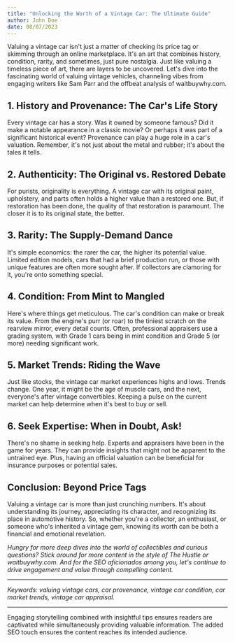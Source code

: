 ```yaml
---
title: "Unlocking the Worth of a Vintage Car: The Ultimate Guide"
author: John Doe
date: 08/07/2023
---
```


Valuing a vintage car isn't just a matter of checking its price tag or skimming through an online marketplace. It's an art that combines history, condition, rarity, and sometimes, just pure nostalgia. Just like valuing a timeless piece of art, there are layers to be uncovered. Let's dive into the fascinating world of valuing vintage vehicles, channeling vibes from engaging writers like Sam Parr and the offbeat analysis of waitbuywhy.com.

## **1. History and Provenance: The Car's Life Story**

Every vintage car has a story. Was it owned by someone famous? Did it make a notable appearance in a classic movie? Or perhaps it was part of a significant historical event? Provenance can play a huge role in a car's valuation. Remember, it's not just about the metal and rubber; it's about the tales it tells.

## **2. Authenticity: The Original vs. Restored Debate**

For purists, originality is everything. A vintage car with its original paint, upholstery, and parts often holds a higher value than a restored one. But, if restoration has been done, the quality of that restoration is paramount. The closer it is to its original state, the better.

## **3. Rarity: The Supply-Demand Dance**

It's simple economics: the rarer the car, the higher its potential value. Limited edition models, cars that had a brief production run, or those with unique features are often more sought after. If collectors are clamoring for it, you're onto something special.

## **4. Condition: From Mint to Mangled**

Here's where things get meticulous. The car's condition can make or break its value. From the engine's purr (or roar) to the tiniest scratch on the rearview mirror, every detail counts. Often, professional appraisers use a grading system, with Grade 1 cars being in mint condition and Grade 5 (or more) needing significant work.

## **5. Market Trends: Riding the Wave**

Just like stocks, the vintage car market experiences highs and lows. Trends change. One year, it might be the age of muscle cars, and the next, everyone's after vintage convertibles. Keeping a pulse on the current market can help determine when it's best to buy or sell.

## **6. Seek Expertise: When in Doubt, Ask!**

There's no shame in seeking help. Experts and appraisers have been in the game for years. They can provide insights that might not be apparent to the untrained eye. Plus, having an official valuation can be beneficial for insurance purposes or potential sales.

## **Conclusion: Beyond Price Tags**

Valuing a vintage car is more than just crunching numbers. It's about understanding its journey, appreciating its character, and recognizing its place in automotive history. So, whether you're a collector, an enthusiast, or someone who's inherited a vintage gem, knowing its worth can be both a financial and emotional revelation.

*Hungry for more deep dives into the world of collectibles and curious questions? Stick around for more content in the style of The Hustle or waitbuywhy.com. And for the SEO aficionados among you, let's continue to drive engagement and value through compelling content.*

---

*Keywords: valuing vintage cars, car provenance, vintage car condition, car market trends, vintage car appraisal.*

---

Engaging storytelling combined with insightful tips ensures readers are captivated while simultaneously providing valuable information. The added SEO touch ensures the content reaches its intended audience.